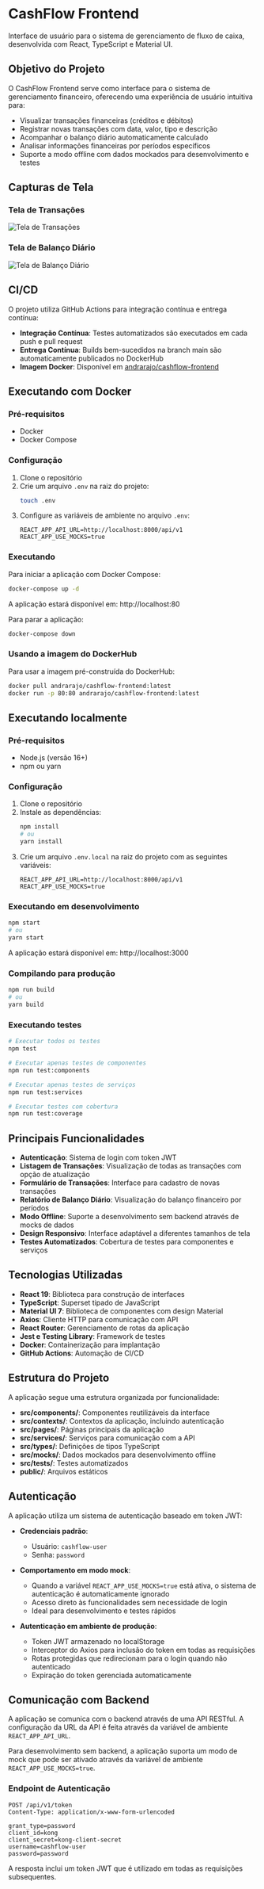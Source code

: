 # CashFlow Frontend

Interface de usuário para o sistema de gerenciamento de fluxo de caixa, desenvolvida com React, TypeScript e Material UI.

## Objetivo do Projeto

O CashFlow Frontend serve como interface para o sistema de gerenciamento financeiro, oferecendo uma experiência de usuário intuitiva para:

- Visualizar transações financeiras (créditos e débitos)
- Registrar novas transações com data, valor, tipo e descrição
- Acompanhar o balanço diário automaticamente calculado
- Analisar informações financeiras por períodos específicos
- Suporte a modo offline com dados mockados para desenvolvimento e testes

## Capturas de Tela

### Tela de Transações
![Tela de Transações](./images/transactions.png)

### Tela de Balanço Diário
![Tela de Balanço Diário](./images/daily_balance.png)

## CI/CD

O projeto utiliza GitHub Actions para integração contínua e entrega contínua:

- **Integração Contínua**: Testes automatizados são executados em cada push e pull request
- **Entrega Contínua**: Builds bem-sucedidos na branch main são automaticamente publicados no DockerHub
- **Imagem Docker**: Disponível em [andrarajo/cashflow-frontend](https://hub.docker.com/r/andrarajo/cashflow-frontend)


## Executando com Docker

### Pré-requisitos
- Docker
- Docker Compose

### Configuração
1. Clone o repositório
2. Crie um arquivo `.env` na raiz do projeto:
   ```bash
   touch .env
   ```
3. Configure as variáveis de ambiente no arquivo `.env`:
   ```
   REACT_APP_API_URL=http://localhost:8000/api/v1
   REACT_APP_USE_MOCKS=true
   ```

### Executando
Para iniciar a aplicação com Docker Compose:
```bash
docker-compose up -d
```

A aplicação estará disponível em: http://localhost:80

Para parar a aplicação:
```bash
docker-compose down
```

### Usando a imagem do DockerHub
Para usar a imagem pré-construída do DockerHub:
```bash
docker pull andrarajo/cashflow-frontend:latest
docker run -p 80:80 andrarajo/cashflow-frontend:latest
```

## Executando localmente

### Pré-requisitos
- Node.js (versão 16+)
- npm ou yarn

### Configuração
1. Clone o repositório
2. Instale as dependências:
   ```bash
   npm install
   # ou
   yarn install
   ```
3. Crie um arquivo `.env.local` na raiz do projeto com as seguintes variáveis:
   ```
   REACT_APP_API_URL=http://localhost:8000/api/v1
   REACT_APP_USE_MOCKS=true
   ```

### Executando em desenvolvimento
```bash
npm start
# ou
yarn start
```

A aplicação estará disponível em: http://localhost:3000

### Compilando para produção
```bash
npm run build
# ou
yarn build
```

### Executando testes
```bash
# Executar todos os testes
npm test

# Executar apenas testes de componentes
npm run test:components

# Executar apenas testes de serviços
npm run test:services

# Executar testes com cobertura
npm run test:coverage
```

## Principais Funcionalidades

- **Autenticação**: Sistema de login com token JWT
- **Listagem de Transações**: Visualização de todas as transações com opção de atualização
- **Formulário de Transações**: Interface para cadastro de novas transações
- **Relatório de Balanço Diário**: Visualização do balanço financeiro por períodos
- **Modo Offline**: Suporte a desenvolvimento sem backend através de mocks de dados
- **Design Responsivo**: Interface adaptável a diferentes tamanhos de tela
- **Testes Automatizados**: Cobertura de testes para componentes e serviços

## Tecnologias Utilizadas

- **React 19**: Biblioteca para construção de interfaces
- **TypeScript**: Superset tipado de JavaScript
- **Material UI 7**: Biblioteca de componentes com design Material
- **Axios**: Cliente HTTP para comunicação com API
- **React Router**: Gerenciamento de rotas da aplicação
- **Jest e Testing Library**: Framework de testes
- **Docker**: Containerização para implantação
- **GitHub Actions**: Automação de CI/CD

## Estrutura do Projeto

A aplicação segue uma estrutura organizada por funcionalidade:

- **src/components/**: Componentes reutilizáveis da interface
- **src/contexts/**: Contextos da aplicação, incluindo autenticação
- **src/pages/**: Páginas principais da aplicação
- **src/services/**: Serviços para comunicação com a API
- **src/types/**: Definições de tipos TypeScript
- **src/mocks/**: Dados mockados para desenvolvimento offline
- **src/__tests__/**: Testes automatizados
- **public/**: Arquivos estáticos 

## Autenticação

A aplicação utiliza um sistema de autenticação baseado em token JWT:

- **Credenciais padrão**: 
  - Usuário: `cashflow-user`
  - Senha: `password`

- **Comportamento em modo mock**:
  - Quando a variável `REACT_APP_USE_MOCKS=true` está ativa, o sistema de autenticação é automaticamente ignorado
  - Acesso direto às funcionalidades sem necessidade de login
  - Ideal para desenvolvimento e testes rápidos

- **Autenticação em ambiente de produção**:
  - Token JWT armazenado no localStorage
  - Interceptor do Axios para inclusão do token em todas as requisições
  - Rotas protegidas que redirecionam para o login quando não autenticado
  - Expiração do token gerenciada automaticamente

## Comunicação com Backend

A aplicação se comunica com o backend através de uma API RESTful. A configuração da URL da API é feita através da variável de ambiente `REACT_APP_API_URL`.

Para desenvolvimento sem backend, a aplicação suporta um modo de mock que pode ser ativado através da variável de ambiente `REACT_APP_USE_MOCKS=true`.

### Endpoint de Autenticação

```
POST /api/v1/token
Content-Type: application/x-www-form-urlencoded

grant_type=password
client_id=kong
client_secret=kong-client-secret
username=cashflow-user
password=password
```

A resposta inclui um token JWT que é utilizado em todas as requisições subsequentes.


